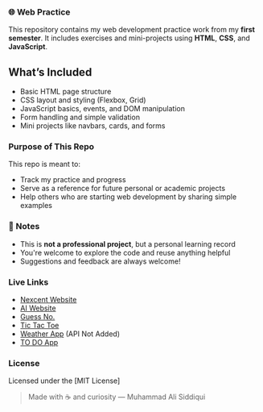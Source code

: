 ### 🌐 Web Practice

This repository contains my web development practice work from my **first semester**. It includes exercises and mini-projects using **HTML**, **CSS**, and **JavaScript**.

## What’s Included

- Basic HTML page structure  
- CSS layout and styling (Flexbox, Grid)  
- JavaScript basics, events, and DOM manipulation  
- Form handling and simple validation    
- Mini projects like navbars, cards, and forms

###  Purpose of This Repo

This repo is meant to:

- Track my practice and progress
- Serve as a reference for future personal or academic projects
- Help others who are starting web development by sharing simple examples

###  📌 Notes

- This is **not a professional project**, but a personal learning record
- You're welcome to explore the code and reuse anything helpful
- Suggestions and feedback are always welcome!

###  Live Links
- [Nexcent Website](https://alibro005.github.io/Web-Practice/Project/)
- [AI Website](https://alibro005.github.io/Web-Practice/AI-website/)
- [Guess No.](https://alibro005.github.io/Web-Practice/guess_no/)
- [Tic Tac Toe](https://alibro005.github.io/Web-Practice/project_6/)
- [Weather App](https://alibro005.github.io/Web-Practice/project_8/) (API Not Added)
- [TO DO App](https://alibro005.github.io/Web-Practice/To_Do/)
  
###  License
  
Licensed under the [MIT License]
  
> Made with ☕ and curiosity — Muhammad Ali Siddiqui
